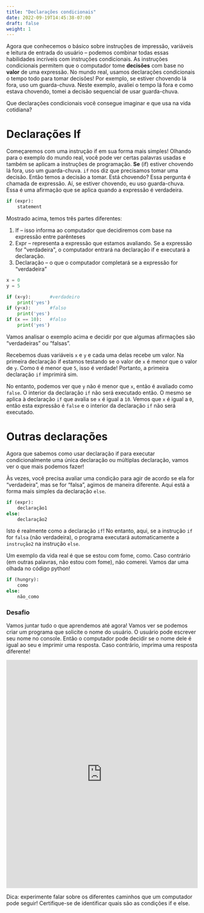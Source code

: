 ```yaml
---
title: "Declarações condicionais"
date: 2022-09-19T14:45:38-07:00
draft: false
weight: 1
---
```


Agora que conhecemos o básico sobre instruções de impressão, variáveis ​​e leitura de entrada do usuário – podemos combinar todas essas habilidades incríveis com instruções condicionais. As instruções condicionais permitem que o computador tome **decisões** com base no **valor** de uma expressão. No mundo real, usamos declarações condicionais o tempo todo para tomar decisões! Por exemplo, se estiver chovendo lá fora, uso um guarda-chuva. Neste exemplo, avaliei o tempo lá fora e como estava chovendo, tomei a decisão sequencial de usar guarda-chuva.

Que declarações condicionais você consegue imaginar e que usa na vida cotidiana?

# Declarações If

Começaremos com uma instrução if em sua forma mais simples! Olhando para o exemplo do mundo real, você pode ver certas palavras usadas e também se aplicam a instruções de programação. **Se** (if) estiver chovendo lá fora, uso um guarda-chuva. `if` nos diz que precisamos tomar uma decisão. Então temos a decisão a tomar. Está chovendo? Essa pergunta é chamada de expressão. Aí, se estiver chovendo, eu uso guarda-chuva. Essa é uma afirmação que se aplica quando a expressão é verdadeira.

```python
if (expr):
    statement
```


Mostrado acima, temos três partes diferentes:

1. If – isso informa ao computador que decidiremos com base na expressão entre parênteses
2. Expr – representa a expressão que estamos avaliando. Se a expressão for "verdadeira", o computador entrará na declaração if e executará a declaração.
3. Declaração – o que o computador completará se a expressão for “verdadeira”

```python
x = 0
y = 5

if (x<y):       #verdadeiro
    print('yes')
if (y<x):       #falso
    print('yes')
if (x == 10):   #falso
    print('yes')
```

Vamos analisar o exemplo acima e decidir por que algumas afirmações são “verdadeiras” ou “falsas”.

Recebemos duas variáveis ​​`x` e `y` e cada uma delas recebe um valor. Na primeira declaração if estamos testando se o valor de `x` é menor que o valor de `y`. Como `0` é menor que `5`, isso é verdade! Portanto, a primeira declaração `if` imprimirá sim.

No entanto, podemos ver que `y` não é menor que `x`, então é avaliado como `false`. O interior da declaração `if` não será executado então. O mesmo se aplica à declaração `if` que avalia se `x` é igual a `10`. Vemos que `x` é igual a `0`, então esta expressão é `false` e ​​o interior da declaração `if` não será executado.

# Outras declarações

Agora que sabemos como usar declaração if para executar condicionalmente uma única declaração ou múltiplas declaração, vamos ver o que mais podemos fazer!

Às vezes, você precisa avaliar uma condição para agir de acordo se ela for “verdadeira”, mas se for “falsa”, agimos de maneira diferente. Aqui está a forma mais simples da declaração `else`.

```python
if (expr):
    declaração1
else: 
    declaração2
```    

Isto é realmente como a declaração `if`! No entanto, aqui, se a instrução `if` for `falsa` (não verdadeira), o programa executará automaticamente a `instrução2` na instrução `else`.

Um exemplo da vida real é que se estou com fome, como. Caso contrário (em outras palavras, não estou com fome), não comerei. Vamos dar uma olhada no código python!

```python
if (hungry):
    como
else:
    não_como
```

### Desafio

Vamos juntar tudo o que aprendemos até agora! Vamos ver se podemos criar um programa que solicite o nome do usuário. O usuário pode escrever seu nome no console. Então o computador pode decidir se o nome dele é igual ao seu e imprimir uma resposta. Caso contrário, imprima uma resposta diferente!

<iframe src="https://trinket.io/embed/python/b238d85d0d" width="100%" height="600" frameborder="0" marginwidth="0" marginheight="0" allowfullscreen></iframe>

Dica: experimente falar sobre os diferentes caminhos que um computador pode seguir! Certifique-se de identificar quais são as condições if e else.